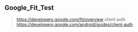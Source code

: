 ## Google_Fit_Test

>https://developers.google.com/fit/overview
client auth
https://developers.google.com/android/guides/client-auth
